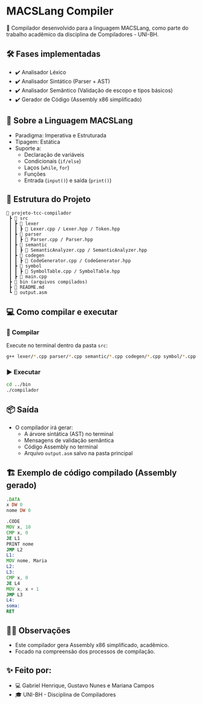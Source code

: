 
# MACSLang Compiler

🚀 Compilador desenvolvido para a linguagem MACSLang, como parte do trabalho acadêmico da disciplina de Compiladores - UNI-BH.

## 🛠️ Fases implementadas
- ✔️ Analisador Léxico
- ✔️ Analisador Sintático (Parser + AST)
- ✔️ Analisador Semântico (Validação de escopo e tipos básicos)
- ✔️ Gerador de Código (Assembly x86 simplificado)

## 📜 Sobre a Linguagem MACSLang
- Paradigma: Imperativa e Estruturada
- Tipagem: Estática
- Suporte a:
  - Declaração de variáveis
  - Condicionais (`if/else`)
  - Laços (`while`, `for`)
  - Funções
  - Entrada (`input()`) e saída (`print()`)

## 📂 Estrutura do Projeto

```
📁 projeto-tcc-compilador
 ┣ 📁 src
 ┃ ┣ 📁 lexer
 ┃ ┃ ┣ 📄 Lexer.cpp / Lexer.hpp / Token.hpp
 ┃ ┣ 📁 parser
 ┃ ┃ ┣ 📄 Parser.cpp / Parser.hpp
 ┃ ┣ 📁 semantic
 ┃ ┃ ┣ 📄 SemanticAnalyzer.cpp / SemanticAnalyzer.hpp
 ┃ ┣ 📁 codegen
 ┃ ┃ ┣ 📄 CodeGenerator.cpp / CodeGenerator.hpp
 ┃ ┣ 📁 symbol
 ┃ ┃ ┣ 📄 SymbolTable.cpp / SymbolTable.hpp
 ┃ ┣ 📄 main.cpp
 ┣ 📁 bin (arquivos compilados)
 ┣ 📄 README.md
 ┗ 📄 output.asm
```

## 💻 Como compilar e executar

### 🔧 Compilar
Execute no terminal dentro da pasta `src`:

```bash
g++ lexer/*.cpp parser/*.cpp semantic/*.cpp codegen/*.cpp symbol/*.cpp main.cpp -o ../bin/compilador
```

### ▶️ Executar

```bash
cd ../bin
./compilador
```

## 📦 Saída

- O compilador irá gerar:
  - A árvore sintática (AST) no terminal
  - Mensagens de validação semântica
  - Código Assembly no terminal
  - Arquivo `output.asm` salvo na pasta principal

## 🏗️ Exemplo de código compilado (Assembly gerado)

```asm
.DATA
x DW 0
nome DW 0

.CODE
MOV x, 10
CMP x, 0
JE L1
PRINT nome
JMP L2
L1:
MOV nome, Maria
L2:
L3:
CMP x, 0
JE L4
MOV x, x + 1
JMP L3
L4:
soma:
RET
```

## 👨‍🏫 Observações
- Este compilador gera Assembly x86 simplificado, acadêmico.
- Focado na compreensão dos processos de compilação.

## ✨ Feito por:
- 💻 Gabriel Henrique, Gustavo Nunes e Mariana Campos
- 🎓 UNI-BH - Disciplina de Compiladores
